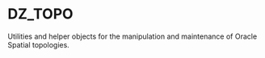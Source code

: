 # DZ_TOPO
Utilities and helper objects for the manipulation and maintenance of Oracle Spatial topologies.
